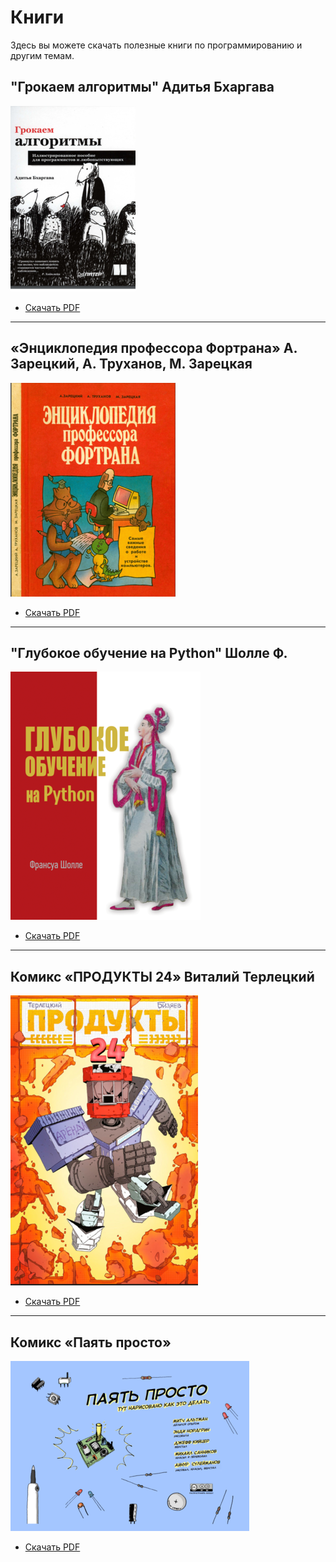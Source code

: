 # <div class="animate__animated animate__bounce">Книги</div>
<link rel="stylesheet" href="https://cdnjs.cloudflare.com/ajax/libs/animate.css/4.1.1/animate.min.css">
Здесь вы можете скачать полезные книги по программированию и другим темам.

## "Грокаем алгоритмы" Адитья Бхаргава
![i1](images/groc.png)

- [Скачать PDF](https://vk.com/doc10943591_562494560?hash=VBUdT9NFWap8VZr4etYWprk9UtXplZzMLdaw76fnj04&dl=JUYxzjk4Bz9X40bLAXLzGBks5GGwwhD7vuyStjv0ZX4&api=1&no_preview=1)

---

## «Энциклопедия профессора Фортрана» А. Зарецкий, А. Труханов, М. Зарецкая
![i2](images/fortran.png)

- [Скачать PDF](https://vk.com/doc415041562_577265753?hash=cRNb7csFvaZOZFaj7HskkWzyZGdhbn74eA33OisOs8g&dl=UvdXfD7kYiyxOz3bqP93e9a8G5yINAcsYq79jrM6s8H&api=1&no_preview=1)

---

## "Глубокое обучение на Python"  Шолле Ф.
![i3](images/pml.png)

- [Скачать PDF](https://vk.com/doc10943591_564417162?hash=1m4OQ7SL57zYwqvzW3ayTlDhZoBC66bfXVW3MP0sSZg&dl=0oplKqVYZ6NhZrt55Csa4jZ3xFejqpF8lbHLrUzmqU8)

---

## Комикс «ПРОДУКТЫ 24» Виталий Терлецкий
![i4](images/p24.png)

- [Скачать PDF](https://vk.com/doc81289_529724225?hash=VowtBmmwYYjrixtkdsTt89D6PS256niOh7PrqzJB5gL&dl=uzDYmkqR8LBlPTdWA4duLWX9VcjvVm9ZBHbW0dB3Kcc&api=1&no_preview=1)


---

## Комикс «Паять просто»
![i5](images/payka.png)

- [Скачать PDF](https://vk.com/doc10943591_557426364?hash=5UhiGLSUyFzGZ63norzQ18riwRGaAXuQEKBE4RFzayo&dl=5BMSbZrzbgBgzS1CdvZeI57vkbISTg9nCKJDm2SzN2T)




